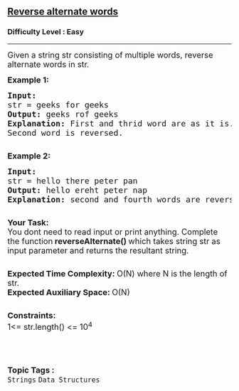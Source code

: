 <h2><a href="https://www.geeksforgeeks.org/problems/c-alternate-words-in-reverse-order0653/1?utm_source=geeksforgeeks&utm_medium=ml_article_practice_tab&utm_campaign=article_practice_tab">Reverse alternate words</a></h2><h3>Difficulty Level : Easy</h3><hr><div class="problems_problem_content__Xm_eO"><p><span style="font-size:18px">Given a string str consisting of multiple words, reverse alternate words in str.&nbsp;</span></p>

<p><strong><span style="font-size:18px">Example 1:</span></strong></p>

<pre><span style="font-size:18px"><strong>Input:</strong>
str = geeks for geeks
<strong>Output:</strong> geeks rof geeks
<strong>Explanation:</strong> First and thrid word are as it is. 
Second word is reversed.</span></pre>

<p><br>
<span style="font-size:18px"><strong>Example 2:</strong></span></p>

<pre><span style="font-size:18px"><strong>Input:</strong>
str = hello there peter pan
<strong>Output:</strong> hello ereht peter nap
<strong>Explanation:</strong> second and fourth words are reversed.</span></pre>

<p><br>
<span style="font-size:18px"><strong>Your Task: &nbsp;</strong><br>
You dont need to read input or print anything. Complete the function<strong> reverseAlternate() </strong>which takes string str as input parameter and returns the resultant string.</span></p>

<p><br>
<span style="font-size:18px"><strong>Expected Time Complexity: </strong>O(N) where N is the length of str.<br>
<strong>Expected Auxiliary Space: </strong>O(N)&nbsp;</span></p>

<p><br>
<span style="font-size:18px"><strong>Constraints:</strong><br>
1&lt;= str.length()&nbsp;&lt;= 10<sup>4</sup></span></p>

<p>&nbsp;</p>
</div><br><p><span style=font-size:18px><strong>Topic Tags : </strong><br><code>Strings</code>&nbsp;<code>Data Structures</code>&nbsp;